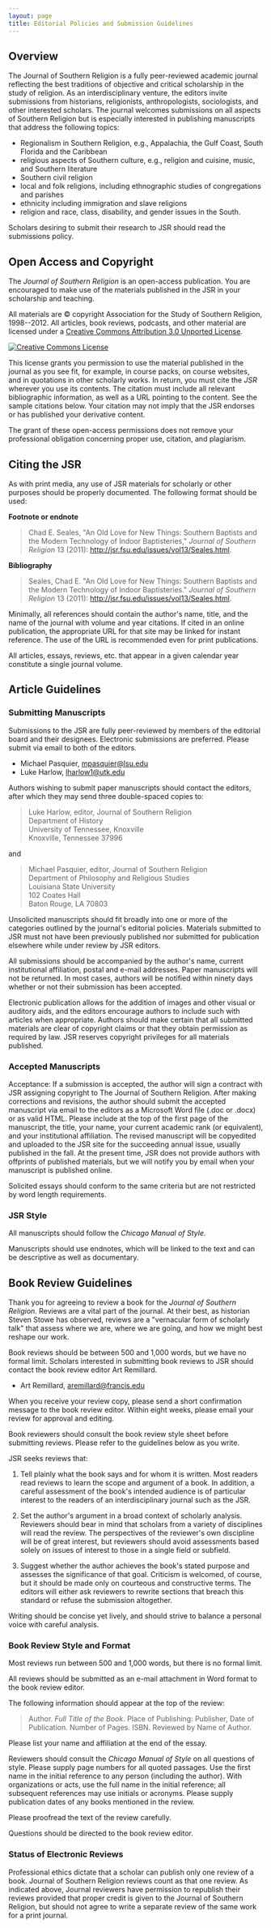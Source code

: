 ```yaml
---
layout: page
title: Editorial Policies and Submission Guidelines
---
```


## Overview

The Journal of Southern Religion is a fully peer-reviewed academic
journal reflecting the best traditions of objective and critical
scholarship in the study of religion. As an interdisciplinary venture,
the editors invite submissions from historians, religionists,
anthropologists, sociologists, and other interested scholars. The
journal welcomes submissions on all aspects of Southern Religion but is
especially interested in publishing manuscripts that address the
following topics:

-   Regionalism in Southern Religion, e.g., Appalachia, the Gulf Coast,
    South Florida and the Caribbean
-   religious aspects of Southern culture, e.g., religion and cuisine,
    music, and Southern literature
-   Southern civil religion
-   local and folk religions, including ethnographic studies of
    congregations and parishes
-   ethnicity including immigration and slave religions
-   religion and race, class, disability, and gender issues in the
    South.

Scholars desiring to submit their research to JSR should read the
submissions policy.

## Open Access and Copyright

The *Journal of Southern Religion* is an open-access publication. You
are encouraged to make use of the materials published in the JSR in your
scholarship and teaching. 

All materials are &copy; copyright Association for the Study of Southern
Religion, 1998--2012. All articles, book reviews, podcasts, and other
material are licensed under a <a rel="license"
href="http://creativecommons.org/licenses/by/3.0/deed.en_US">Creative
Commons Attribution 3.0 Unported License</a>.

<p><a rel="license"
href="http://creativecommons.org/licenses/by/3.0/deed.en_US"><img
alt="Creative Commons License" style="border-width:0"
src="http://i.creativecommons.org/l/by/3.0/88x31.png" /></a></p>

This license grants you permission to use the material published in the
journal as you see fit, for example, in course packs, on course
websites, and in quotations in other scholarly works. In return, you
must cite the *JSR* wherever you use its contents. The citation must
include all relevant bibliographic information, as well as a URL
pointing to the content. See the sample citations below. Your citation
may not imply that the JSR endorses or has published your derivative
content. 

The grant of these open-access permissions does not remove your
professional obligation concerning proper use, citation, and plagiarism.

## Citing the JSR

As with print media, any use of JSR materials for scholarly or other
purposes should be properly documented. The following format should be
used:

**Footnote or endnote**

> Chad E. Seales, "An Old Love for New Things: Southern Baptists and the
> Modern Technology of Indoor Baptisteries," *Journal of Southern
> Religion* 13 (2011): http://jsr.fsu.edu/issues/vol13/Seales.html.

**Bibliography**

> Seales, Chad E. "An Old Love for New Things: Southern Baptists and the
> Modern Technology of Indoor Baptisteries." *Journal of Southern
> Religion* 13 (2011): http://jsr.fsu.edu/issues/vol13/Seales.html.

Minimally, all references should contain the author's name, title, and
the name of the journal with volume and year citations. If cited in an
online publication, the appropriate URL for that site may be linked for
instant reference. The use of the URL is recommended even for print
publications.

All articles, essays, reviews, etc. that appear in a given calendar year
constitute a single journal volume.

## Article Guidelines

### Submitting Manuscripts

Submissions to the JSR are fully peer-reviewed
by members of the editorial board and their designees. Electronic
submissions are preferred. Please submit via email to both of the editors.

-	Michael Pasquier, [mpasquier@lsu.edu](mailto:mpasquier@lsu.edu)
-	Luke Harlow, [lharlow1@utk.edu](mailto:lharlow1@utk.edu)

Authors wishing to submit paper manuscripts should contact the editors,
after which they may send three double-spaced copies to:

> Luke Harlow, editor, Journal of Southern Religion  
> Department of History  
> University of Tennessee, Knoxville  
> Knoxville, Tennessee 37996

and

> Michael Pasquier, editor, Journal of Southern Religion  
> Department of Philosophy and Religious Studies  
> Louisiana State University  
> 102 Coates Hall  
> Baton Rouge, LA 70803

Unsolicited manuscripts should fit broadly into one or more of the
categories outlined by the journal's editorial policies. Materials
submitted to JSR must not have been previously published nor submitted
for publication elsewhere while under review by JSR editors. 

All submissions should be accompanied by the author's name, current
institutional affiliation, postal and e-mail addresses. Paper
manuscripts will not be returned. In most cases, authors will be
notified within ninety days whether or not their submission has been
accepted. 

Electronic publication allows for the addition of images and other
visual or auditory aids, and the editors encourage authors to include
such with articles when appropriate. Authors should make certain that
all submitted materials are clear of copyright claims or that they
obtain permission as required by law. JSR reserves copyright privileges
for all materials published.

### Accepted Manuscripts

Acceptance: If a submission is accepted, the author will sign a contract
with JSR assigning copyright to The Journal of Southern Religion. After
making corrections and revisions, the author should submit the accepted
manuscript via email to the editors as a Microsoft Word file (.doc or
.docx) or as valid HTML. Please include at the top of the first page of
the manuscript, the title, your name, your current academic rank (or
equivalent), and your institutional affiliation. The revised manuscript
will be copyedited and uploaded to the JSR site for the succeeding
annual issue, usually published in the fall. At the present time, JSR
does not provide authors with offprints of published materials, but we
will notify you by email when your manuscript is published online.

Solicited essays should conform to the same criteria but are not
restricted by word length requirements.


### JSR Style

All manuscripts should follow the *Chicago Manual of Style*.

Manuscripts should use endnotes, which will be linked to the text and
can be descriptive as well as documentary.

## Book Review Guidelines

Thank you for agreeing to review a book for the *Journal of Southern
Religion*. Reviews are a vital part of the journal. At their best, as
historian Steven Stowe has observed, reviews are a "vernacular form of
scholarly talk" that assess where we are, where we are going, and how we
might best reshape our work.

Book reviews should be between 500 and 1,000 words, but we have no
formal limit. Scholars interested in submitting book reviews to JSR
should contact the book review editor Art Remillard.

-	Art Remillard, [aremillard@francis.edu](mailto:aremillard@francis.edu)

When you receive your review copy, please send a short confirmation
message to the book review editor. Within eight weeks, please email your
review for approval and editing. 

Book reviewers should consult the book review style sheet before
submitting reviews. Please refer to the guidelines below as you write.

JSR seeks reviews that:

1.  Tell plainly what the book says and for whom it is written. Most
	readers read reviews to learn the scope and argument of a book. In
	addition, a careful assessment of the book's intended audience is of
	particular interest to the readers of an interdisciplinary journal
	such as the JSR.

2.  Set the author's argument in a broad context of scholarly analysis.
	Reviewers should bear in mind that scholars from a variety of
	disciplines will read the review. The perspectives of the reviewer's
	own discipline will be of great interest, but reviewers should avoid
	assessments based solely on issues of interest to those in a single
	field or subfield.

3.  Suggest whether the author achieves the book's stated purpose and
    assesses the significance of that goal. Criticism is welcomed, of
    course, but it should be made only on courteous and constructive
    terms. The editors will either ask reviewers to rewrite sections
    that breach this standard or refuse the submission altogether.

Writing should be concise yet lively, and should strive to balance a
personal voice with careful analysis.

### Book Review Style and Format

Most reviews run between 500 and 1,000 words, but there is no formal
limit.

All reviews should be submitted as an e-mail attachment in Word format
to the book review editor.

The following information should appear at the top of the review:

> Author. *Full Title of the Book*. Place of Publishing: Publisher, Date
> of Publication. Number of Pages. ISBN. Reviewed by Name of Author.

Please list your name and affiliation at the end of the essay.

Reviewers should consult the *Chicago Manual of Style* on all questions
of style. Please supply page numbers for all quoted passages. Use the
first name in the initial reference to any person (including the
author). With organizations or acts, use the full name in the initial
reference; all subsequent references may use initials or acronyms.
Please supply publication dates of any books mentioned in the review.

Please proofread the text of the review carefully.

Questions should be directed to the book review editor. 

### Status of Electronic Reviews

Professional ethics dictate that a scholar can publish only one review
of a book. Journal of Southern Religion reviews count as that one
review. As indicated above, Journal reviewers have permission to
republish their reviews provided that proper credit is given to the
Journal of Southern Religion, but should not agree to write a separate
review of the same work for a print journal.
